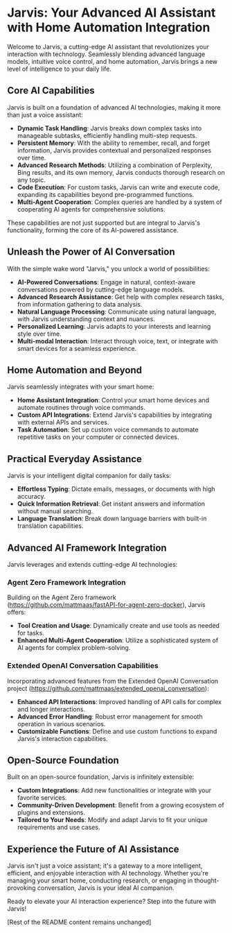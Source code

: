 # Jarvis: Your Advanced AI Assistant with Home Automation Integration

Welcome to Jarvis, a cutting-edge AI assistant that revolutionizes your interaction with technology. Seamlessly blending advanced language models, intuitive voice control, and home automation, Jarvis brings a new level of intelligence to your daily life.

## Core AI Capabilities

Jarvis is built on a foundation of advanced AI technologies, making it more than just a voice assistant:

- **Dynamic Task Handling**: Jarvis breaks down complex tasks into manageable subtasks, efficiently handling multi-step requests.
- **Persistent Memory**: With the ability to remember, recall, and forget information, Jarvis provides contextual and personalized responses over time.
- **Advanced Research Methods**: Utilizing a combination of Perplexity, Bing results, and its own memory, Jarvis conducts thorough research on any topic.
- **Code Execution**: For custom tasks, Jarvis can write and execute code, expanding its capabilities beyond pre-programmed functions.
- **Multi-Agent Cooperation**: Complex queries are handled by a system of cooperating AI agents for comprehensive solutions.

These capabilities are not just supported but are integral to Jarvis's functionality, forming the core of its AI-powered assistance.

## Unleash the Power of AI Conversation

With the simple wake word "Jarvis," you unlock a world of possibilities:

- **AI-Powered Conversations**: Engage in natural, context-aware conversations powered by cutting-edge language models.
- **Advanced Research Assistance**: Get help with complex research tasks, from information gathering to data analysis.
- **Natural Language Processing**: Communicate using natural language, with Jarvis understanding context and nuances.
- **Personalized Learning**: Jarvis adapts to your interests and learning style over time.
- **Multi-modal Interaction**: Interact through voice, text, or integrate with smart devices for a seamless experience.

## Home Automation and Beyond

Jarvis seamlessly integrates with your smart home:

- **Home Assistant Integration**: Control your smart home devices and automate routines through voice commands.
- **Custom API Integrations**: Extend Jarvis's capabilities by integrating with external APIs and services.
- **Task Automation**: Set up custom voice commands to automate repetitive tasks on your computer or connected devices.

## Practical Everyday Assistance

Jarvis is your intelligent digital companion for daily tasks:

- **Effortless Typing**: Dictate emails, messages, or documents with high accuracy.
- **Quick Information Retrieval**: Get instant answers and information without manual searching.
- **Language Translation**: Break down language barriers with built-in translation capabilities.

## Advanced AI Framework Integration

Jarvis leverages and extends cutting-edge AI technologies:

### Agent Zero Framework Integration

Building on the Agent Zero framework (https://github.com/mattmaas/fastAPI-for-agent-zero-docker), Jarvis offers:

- **Tool Creation and Usage**: Dynamically create and use tools as needed for tasks.
- **Enhanced Multi-Agent Cooperation**: Utilize a sophisticated system of AI agents for complex problem-solving.

### Extended OpenAI Conversation Capabilities

Incorporating advanced features from the Extended OpenAI Conversation project (https://github.com/mattmaas/extended_openai_conversation):

- **Enhanced API Interactions**: Improved handling of API calls for complex and longer interactions.
- **Advanced Error Handling**: Robust error management for smooth operation in various scenarios.
- **Customizable Functions**: Define and use custom functions to expand Jarvis's interaction capabilities.

## Open-Source Foundation

Built on an open-source foundation, Jarvis is infinitely extensible:

- **Custom Integrations**: Add new functionalities or integrate with your favorite services.
- **Community-Driven Development**: Benefit from a growing ecosystem of plugins and extensions.
- **Tailored to Your Needs**: Modify and adapt Jarvis to fit your unique requirements and use cases.

## Experience the Future of AI Assistance

Jarvis isn't just a voice assistant; it's a gateway to a more intelligent, efficient, and enjoyable interaction with AI technology. Whether you're managing your smart home, conducting research, or engaging in thought-provoking conversation, Jarvis is your ideal AI companion.

Ready to elevate your AI interaction experience? Step into the future with Jarvis!

[Rest of the README content remains unchanged]
